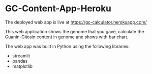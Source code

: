 # GC-Content-App-Heroku
The deployed web app is live at https://gc-calculator.herokuapp.com/

 This web application shows the genome that you gave, calculate the Guanin-Citosin content in genome and shows with bar chart.

The web app was built in Python using the following libraries:

- streamlit
- pandas
- matplotlib